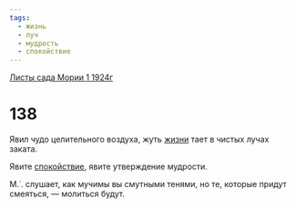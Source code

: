 ```yaml
---
tags:
  - жизнь
  - луч
  - мудрость
  - спокойствие
---
```


[Листы сада Мории 1 1924г](/agni/1924)

# 138
Явил чудо целительного воздуха, жуть [жизни](/tag/#жизнь) тает в чистых лучах заката.   

Явите [спокойствие](/tag/#спокойствие), явите утверждение мудрости.   

М.˙. слушает, как мучимы вы смутными тенями, но те, которые придут смеяться, — молиться будут.   

